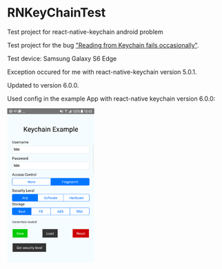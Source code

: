 # RNKeyChainTest
Test project for react-native-keychain android problem

Test project for the bug ["Reading from Keychain fails occasionally"](https://github.com/oblador/react-native-keychain/issues/321).

Test device: Samsung Galaxy S6 Edge

Exception occured for me with react-native-keychain version 5.0.1.


Updated to version 6.0.0.

Used config in the example App with react-native keychain version 6.0.0:

<img src="Screenshot_Galaxy_S6.png" width="40%">
